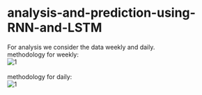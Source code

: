 # analysis-and-prediction-using-RNN-and-LSTM
For analysis we consider the data weekly and daily.<br>
methodology for weekly:<br>
![1](https://github.com/aanshir/analysis-and-prediction-using-RNN-and-LSTM/blob/master/f1.JPG)
<br>
<br>
methodology for daily:<br>
![1](https://github.com/aanshir/analysis-and-prediction-using-RNN-and-LSTM/blob/master/f2.JPG)
